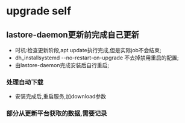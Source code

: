 # upgrade self

## lastore-daemon更新前完成自己更新

* 时机:检查更新阶段,apt update执行完成,但是实际job不会结束;
* dh_installsystemd --no-restart-on-upgrade 不去掉禁用重启的配置;
* 由lastore-daemon完成安装后自行重启;

### 处理自动下载

* 安装完成后,重启服务,加download参数


### 部分从更新平台获取的数据,需要记录 
